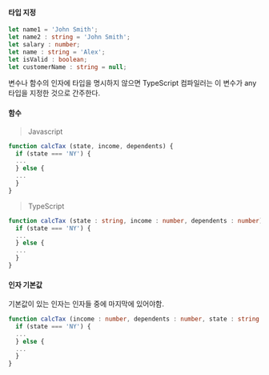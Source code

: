 #### 타입 지정
```ts
let name1 = 'John Smith';
let name2 : string = 'John Smith';
let salary : number;
let name : string = 'Alex';
let isValid : boolean;
let customerName : string = null;
```
변수나 함수의 인자에 타입을 명시하지 않으면 TypeScript 컴파일러는 이 변수가 any 타입을 지정한 것으로 간주한다.

#### 함수
> Javascript
```js
function calcTax (state, income, dependents) {
  if (state === 'NY') {
  ...
  } else {
  ...
  }
}
```
> TypeScript
```ts
function calcTax (state : string, income : number, dependents : number) : number {
  if (state === 'NY') {
  ...
  } else {
  ...
  }
}
```

#### 인자 기본값
기본값이 있는 인자는 인자들 중에 마지막에 있어야함.
```ts
function calcTax (income : number, dependents : number, state : string = 'NY') : number {
  if (state === 'NY') {
  ...
  } else {
  ...
  }
}
```